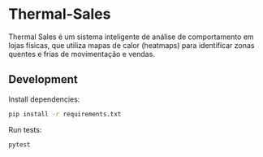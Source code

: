# Thermal-Sales
Thermal Sales é um sistema inteligente de análise de comportamento em lojas físicas, que utiliza mapas de calor (heatmaps) para identificar zonas quentes e frias de movimentação e vendas.

## Development

Install dependencies:

```bash
pip install -r requirements.txt
```

Run tests:

```bash
pytest
```
